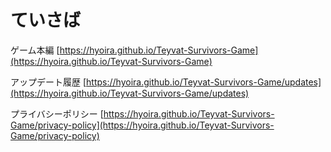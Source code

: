# ていさば

ゲーム本編
[https://hyoira.github.io/Teyvat-Survivors-Game](https://hyoira.github.io/Teyvat-Survivors-Game)

アップデート履歴
[https://hyoira.github.io/Teyvat-Survivors-Game/updates](https://hyoira.github.io/Teyvat-Survivors-Game/updates)

プライバシーポリシー
[https://hyoira.github.io/Teyvat-Survivors-Game/privacy-policy](https://hyoira.github.io/Teyvat-Survivors-Game/privacy-policy)

